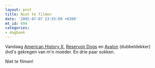 ```yaml
---
layout: post
title: Niet te filmen
date: '2005-07-07 23:55:09 +0200'
mt_id: 694
categories:
- dagboek
---
```

Vandaag <a href="http://www.imdb.com/title/tt0120586/">American History X</a>, <a href="http://www.imdb.com/title/tt0105236/">Reservoir Dogs</a> en <a href="http://www.imdb.com/title/tt0267287/">Avalon</a> (dubbeldekker) dvd's gekregen van m'n moeder. En drie paar sokken.

Niet te filmen!
